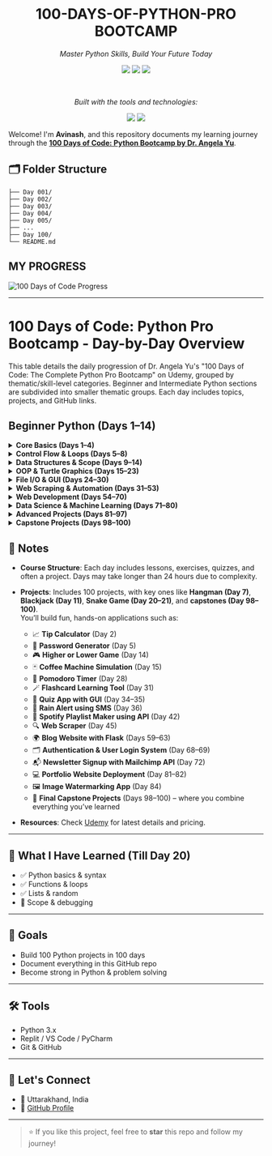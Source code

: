 <h1 align="center">
  <strong>
    100-DAYS-OF-PYTHON-PRO<br>BOOTCAMP
  </strong>
</h1>

<p align="center"><i>Master Python Skills, Build Your Future Today</i></p>

<p align="center">
  <img src="https://img.shields.io/github/last-commit/AvinashNegi1999/100-Days-of-Python-Code-challenge?style=for-the-badge&color=007bff&logo=github" />
  <img src="https://img.shields.io/badge/python-100.0%25-007bff?style=for-the-badge&logo=python&logoColor=white" />
  <img src="https://img.shields.io/badge/languages-1-007bff?style=for-the-badge&logo=code" />
</p>

<br/>

<p align="center"><i>Built with the tools and technologies:</i></p>

<p align="center">
  <img src="https://img.shields.io/badge/Markdown-000000?style=for-the-badge&logo=markdown&logoColor=white" />
  <img src="https://img.shields.io/badge/Python-3776AB?style=for-the-badge&logo=python&logoColor=white" />
</p>


Welcome! I'm **Avinash**, and this repository documents my learning journey through the **[100 Days of Code: Python Bootcamp by Dr. Angela Yu](https://www.udemy.com/course/100-days-of-code/)**.


## 🗂️ Folder Structure

```100-Days-of-Python-Code-challenge/
├── Day 001/
├── Day 002/
├── Day 003/
├── Day 004/
├── Day 005/
├── ...
├── Day 100/
└── README.md
```
## MY PROGRESS
![100 Days of Code Progress](./100_days_of_code_progress.svg)

---
# 100 Days of Code: Python Pro Bootcamp - Day-by-Day Overview

This table details the daily progression of Dr. Angela Yu's "100 Days of Code: The Complete Python Pro Bootcamp" on Udemy, grouped by thematic/skill-level categories. Beginner and Intermediate Python sections are subdivided into smaller thematic groups. Each day includes topics, projects, and GitHub links.

## Beginner Python (Days 1–14)

<details>
  <summary><strong>Core Basics (Days 1–4)</strong></summary>

  Fundamental Python concepts for absolute beginners.

  | Day  | Topic/Project           | Description                           | GitHub Link                                              |
  |------|-------------------------|---------------------------------------|----------------------------------------------------------|
  | Day 1 | Variables              | Python intro, variables, `print()`    | [Day 001](https://github.com/AvinashNegi1999/100-Days-of-Python-Pro-Bootcamp/tree/main/Day%20001) |
  | Day 2 | Data Types & Strings   | Numbers, strings, type conversion     | [Day 002](https://github.com/AvinashNegi1999/100-Days-of-Python-Pro-Bootcamp/tree/main/Day%20002) |
  | Day 3 | Control Flow           | If/else, comparison operators         | [Day 003](https://github.com/AvinashNegi1999/100-Days-of-Python-Pro-Bootcamp/tree/main/Day%20003) |
  | Day 4 | Randomization & Lists  | Random module, lists, indexing        | [Day 004](https://github.com/AvinashNegi1999/100-Days-of-Python-Pro-Bootcamp/tree/main/Day%20004) |
  
</details>
<details>
  <summary><strong>Control Flow & Loops (Days 5–8)</strong></summary>

  Building logic with conditionals, loops, and functions.

  | Day  | Topic/Project           | Description                           | GitHub Link                                              |
  |------|-------------------------|---------------------------------------|----------------------------------------------------------|
  | Day 5 | For Loops              | Iterate lists, `range()` function     | [Day 005](https://github.com/AvinashNegi1999/100-Days-of-Python-Pro-Bootcamp/tree/main/Day%20005) |
  | Day 6 | While Loops & Functions| While loops, basic functions          | [Day 006](https://github.com/AvinashNegi1999/100-Days-of-Python-Pro-Bootcamp/tree/main/Day%20006) |
  | Day 7 | Project: Hangman       | Build Hangman with loops, conditionals| [Day 007](https://github.com/AvinashNegi1999/100-Days-of-Python-Pro-Bootcamp/tree/main/Day%20007) |
  | Day 8 | Function Parameters    | Positional/keyword arguments          | [Day 008](https://github.com/AvinashNegi1999/100-Days-of-Python-Pro-Bootcamp/tree/main/Day%20008) |
  
</details>

<details>
  <summary><strong>Data Structures & Scope (Days 9–14)</strong></summary>

  Working with dictionaries, scope, and larger projects.

  | Day   | Topic/Project           | Description                           | GitHub Link                                              |
  |-------|-------------------------|---------------------------------------|----------------------------------------------------------|
  | Day 9  | Dictionaries           | Dictionaries, nesting, methods        | [Day 009](https://github.com/AvinashNegi1999/100-Days-of-Python-Pro-Bootcamp/tree/main/Day%20009) |
  | Day 10 | Functions with Outputs | Return statements, multiple returns   | [Day 010](https://github.com/AvinashNegi1999/100-Days-of-Python-Pro-Bootcamp/tree/main/Day%20010) |
  | Day 11 | Project: Blackjack     | Build Blackjack with loops            | [Day 011](https://github.com/AvinashNegi1999/100-Days-of-Python-Pro-Bootcamp/tree/main/Day%20011) |
  | Day 12 | Scope & Number Guessing| Local/global scope, guessing game     | [Day 012](https://github.com/AvinashNegi1999/100-Days-of-Python-Pro-Bootcamp/tree/main/Day%20012) |
  | Day 13 | Debugging              | Find/fix errors, use `print()`        | [Day 013](https://github.com/AvinashNegi1999/100-Days-of-Python-Pro-Bootcamp/tree/main/Day%20013) |
  | Day 14 | Project: Higher Lower  | Compare follower counts, conditionals | [Day 014](https://github.com/AvinashNegi1999/100-Days-of-Python-Pro-Bootcamp/tree/main/Day%20014) |

</details>

<details>
  <summary><strong>OOP & Turtle Graphics (Days 15–23)</strong></summary>

  Object-oriented programming and graphical projects with Turtle.

  | Day   | Topic/Project           | Description                           | GitHub Link                                              |
  |-------|-------------------------|---------------------------------------|----------------------------------------------------------|
  | Day 15 | Development Environment| Set up Python, PyCharm, PEP8          | [Day 015](https://github.com/AvinashNegi1999/100-Days-of-Python-Pro-Bootcamp/tree/main/Day%20015) |
  | Day 16 | OOP Introduction       | Classes, objects, methods             | [Day 016](https://github.com/AvinashNegi1999/100-Days-of-Python-Pro-Bootcamp/tree/main/Day%20016) |
  | Day 17 | OOP: Classes & Objects | Construct objects, access attributes  | [Day 017](https://github.com/AvinashNegi1999/100-Days-of-Python-Pro-Bootcamp/tree/main/Day%20017) |
  | Day 18 | Turtle Graphics        | Basic graphics, shapes with Turtle    | [Day 018](https://github.com/AvinashNegi1999/100-Days-of-Python-Pro-Bootcamp/tree/main/Day%20018) |
  | Day 19 | Turtle: Events & State | Handle inputs, manage Turtle state    | [Day 019](https://github.com/AvinashNegi1999/100-Days-of-Python-Pro-Bootcamp/tree/main/Day%20019) |
  | Day 20 | Project: Snake Game    | Start Snake game with Turtle, OOP     | [Day 020](https://github.com/AvinashNegi1999/100-Days-of-Python-Pro-Bootcamp/tree/main/Day%20020) |
  | Day 21 | Project: Snake Game    | Add movement, collision to Snake      | [Day 021](https://github.com/AvinashNegi1999/100-Days-of-Python-Pro-Bootcamp/tree/main/Day%20021) |
  | Day 22 | Project: Pong Game     | Two-player Pong with Turtle           | [Day 022](https://github.com/AvinashNegi1999/100-Days-of-Python-Pro-Bootcamp/tree/main/Day%20022) |
  | Day 23 | Project: Turtle Crossing| Road-crossing game with Turtle       | [Day 023](https://github.com/AvinashNegi1999/100-Days-of-Python-Pro-Bootcamp/tree/main/Day%20023) |

</details>

<details>
  <summary><strong>File I/O & GUI (Days 24–30)</strong></summary>

  File handling, Tkinter GUI, and related projects.

  | Day   | Topic/Project           | Description                           | GitHub Link                                              |
  |-------|-------------------------|---------------------------------------|----------------------------------------------------------|
  | Day 24 | Files & Paths          | File I/O, read/write files, paths     | [Day 024](https://github.com/AvinashNegi1999/100-Days-of-Python-Pro-Bootcamp/tree/main/Day%20024) |
  | Day 25 | Project: U.S. States   | Guess U.S. states with CSV, Turtle    | [Day 025](https://github.com/AvinashNegi1999/100-Days-of-Python-Pro-Bootcamp/tree/main/Day%20025) |
  | Day 26 | List Comprehensions    | Advanced list operations, comprehensions| [Day 026](https://github.com/AvinashNegi1999/100-Days-of-Python-Pro-Bootcamp/tree/main/Day%20026) |
  | Day 27 | Tkinter GUI            | Tkinter basics, GUI elements          | [Day 027](https://github.com/AvinashNegi1999/100-Days-of-Python-Pro-Bootcamp/tree/main/Day%20027) |
  | Day 28 | Project: Pomodoro Timer| Pomodoro timer with Tkinter           | [Day 028](https://github.com/AvinashNegi1999/100-Days-of-Python-Pro-Bootcamp/tree/main/Day%20028) |
  | Day 29 | Project: Password Manager| Password manager with Tkinter, I/O  | [Day 029](https://github.com/AvinashNegi1999/100-Days-of-Python-Pro-Bootcamp/tree/main/Day%20029) |
  | Day 30 | Error Handling         | Try/except, exception handling        | [Day 030](https://github.com/AvinashNegi1999/100-Days-of-Python-Pro-Bootcamp/tree/main/Day%20030) |

</details>

<details>
  <summary><strong>Web Scraping & Automation (Days 31–53)</strong></summary>

  APIs, web scraping with Beautiful Soup, browser automation with Selenium.

  | Day   | Topic/Project           | Description                           | GitHub Link                                              |
  |-------|-------------------------|---------------------------------------|----------------------------------------------------------|
  | Day 31 | Project: Flash Card App| Flash card app with Tkinter, CSV      | [Day 031](https://github.com/AvinashNegi1999/100-Days-of-Python-Pro-Bootcamp/tree/main/Day%20031) |
  | Day 32 | Email Automation       | Send emails with `smtplib`, datetime  | [Day 032](https://github.com/AvinashNegi1999/100-Days-of-Python-Pro-Bootcamp/tree/main/Day%20032) |
  | Day 33 | APIs Introduction      | API requests, `requests`, JSON        | [Day 033](https://github.com/AvinashNegi1999/100-Days-of-Python-Pro-Bootcamp/tree/main/Day%20033) |
  | Day 34 | Project: ISS Tracker   | Track ISS with APIs, notifications    | [Day 034](https://github.com/AvinashNegi1999/100-Days-of-Python-Pro-Bootcamp/tree/main/Day%20034) |
  | Day 35 | Project: Rain Alert    | SMS rain alert with weather APIs      | [Day 035](https://github.com/AvinashNegi1999/100-Days-of-Python-Pro-Bootcamp/tree/main/Day%20035) |
  | Day 36 | Project: Stock Alert   | Fetch stock prices, news alerts       | [Day 036](https://github.com/AvinashNegi1999/100-Days-of-Python-Pro-Bootcamp/tree/main/Day%20036) |
  | Day 37 | Project: Habit Tracker | Habit tracker with Pixela API         | [Day 037](https://github.com/AvinashNegi1999/100-Days-of-Python-Pro-Bootcamp/tree/main/Day%20037) |
  | Day 38 | Project: Workout Tracker| Workout tracking with Google Sheets   | [Day 038](https://github.com/AvinashNegi1999/100-Days-of-Python-Pro-Bootcamp/tree/main/Day%20038) |
  | Day 39 | Project: Flight Finder | Start flight deal finder with APIs    | [Day 039](https://github.com/AvinashNegi1999/100-Days-of-Python-Pro-Bootcamp/tree/main/Day%20039) |
  | Day 40 | Project: Flight Club   | Complete flight deal app, notifications| [Day 040](https://github.com/AvinashNegi1999/100-Days-of-Python-Pro-Bootcamp/tree/main/Day%20040) |
  | Day 41 | HTML Basics            | HTML tags, structure, basic webpages  | [Day 041](https://github.com/AvinashNegi1999/100-Days-of-Python-Pro-Bootcamp/tree/main/Day%20041) |
  | Day 42 | Intermediate HTML      | HTML forms, tables, semantic elements | [Day 042](https://github.com/AvinashNegi1999/100-Days-of-Python-Pro-Bootcamp/tree/main/Day%20042) |
  | Day 43 | CSS Basics             | Inline, internal, external CSS        | [Day 043](https://github.com/AvinashNegi1999/100-Days-of-Python-Pro-Bootcamp/tree/main/Day%20043) |
  | Day 44 | Project: Personal Site | Stylized personal website with CSS    | [Day 044](https://github.com/AvinashNegi1999/100-Days-of-Python-Pro-Bootcamp/tree/main/Day%20044) |
  | Day 45 | Web Scraping: Movies   | Scrape top 100 movies, Beautiful Soup | [Day 045](https://github.com/AvinashNegi1999/100-Days-of-Python-Pro-Bootcamp/tree/main/Day%20045) |
  | Day 46 | Project: Spotify Playlist| Create playlist with Spotify API    | [Day 046](https://github.com/AvinashNegi1999/100-Days-of-Python-Pro-Bootcamp/tree/main/Day%20046) |
  | Day 47 | Project: Amazon Tracker| Track prices with Beautiful Soup      | [Day 047](https://github.com/AvinashNegi1999/100-Days-of-Python-Pro-Bootcamp/tree/main/Day%20047) |
  | Day 48 | Selenium Basics        | Browser automation with Selenium      | [Day 048](https://github.com/AvinashNegi1999/100-Days-of-Python-Pro-Bootcamp/tree/main/Day%20048) |
  | Day 49 | Project: LinkedIn Jobs | Automate job applications with Selenium| [Day 049](https://github.com/AvinashNegi1999/100-Days-of-Python-Pro-Bootcamp/tree/main/Day%20049) |
  | Day 50 | Project: Tinder Swiper | Auto-swiper with Selenium             | [Day 050](https://github.com/AvinashNegi1999/100-Days-of-Python-Pro-Bootcamp/tree/main/Day%20050) |
  | Day 51 | Project: Twitter Bot   | Automate Twitter complaints, Selenium | [Day 051](https://github.com/AvinashNegi1999/100-Days-of-Python-Pro-Bootcamp/tree/main/Day%20051) |
  | Day 52 | Project: Instagram Bot | Automate Instagram follows, Selenium  | [Day 052](https://github.com/AvinashNegi1999/100-Days-of-Python-Pro-Bootcamp/tree/main/Day%20052) |
  | Day 53 | Project: Scraping Capstone| Advanced scraping with Selenium, Soup| [Day 053](https://github.com/AvinashNegi1999/100-Days-of-Python-Pro-Bootcamp/tree/main/Day%20053) |

</details>


<details>
  <summary><strong>Web Development (Days 54–70)</strong></summary>

  Flask, databases, authentication, and web app deployment.

  | Day   | Topic/Project           | Description                           | GitHub Link                                              |
  |-------|-------------------------|---------------------------------------|----------------------------------------------------------|
  | Day 54 | Flask Introduction     | Flask basics, routing, templates      | [Day 054](https://github.com/AvinashNegi1999/100-Days-of-Python-Pro-Bootcamp/tree/main/Day%20054) |
  | Day 55 | Flask: Advanced Routing| URL parameters, dynamic routes        | [Day 055](https://github.com/AvinashNegi1999/100-Days-of-Python-Pro-Bootcamp/tree/main/Day%20055) |
  | Day 56 | Project: Name Card Site| Simple Flask website with templates   | [Day 056](https://github.com/AvinashNegi1999/100-Days-of-Python-Pro-Bootcamp/tree/main/Day%20056) |
  | Day 57 | Flask: Jinja Templates | Jinja2 templating, dynamic HTML       | [Day 057](https://github.com/AvinashNegi1999/100-Days-of-Python-Pro-Bootcamp/tree/main/Day%20057) |
  | Day 58 | Project: Blog Site     | Start Flask blog with templates       | [Day 058](https://github.com/AvinashNegi1999/100-Days-of-Python-Pro-Bootcamp/tree/main/Day%20058) |
  | Day 59 | Project: Blog Site     | Add styling, posts to Flask blog      | [Day 059](https://github.com/AvinashNegi1999/100-Days-of-Python-Pro-Bootcamp/tree/main/Day%20059) |
  | Day 60 | Flask: Forms & POST    | Handle forms, POST requests in Flask  | [Day 060](https://github.com/AvinashNegi1999/100-Days-of-Python-Pro-Bootcamp/tree/main/Day%20060) |
  | Day 61 | Project: Flask Login   | Login system with Flask, forms        | [Day 061](https://github.com/AvinashNegi1999/100-Days-of-Python-Pro-Bootcamp/tree/main/Day%20061) |
  | Day 62 | Project: Cafe & Wifi   | Flask site with database integration  | [Day 062](https://github.com/AvinashNegi1999/100-Days-of-Python-Pro-Bootcamp/tree/main/Day%20062) |
  | Day 63 | SQLite Databases       | SQLite, basic queries, Python integration| [Day 063](https://github.com/AvinashNegi1999/100-Days-of-Python-Pro-Bootcamp/tree/main/Day%20063) |
  | Day 64 | Project: Movie Database| Movie database app with SQLite        | [Day 064](https://github.com/AvinashNegi1999/100-Days-of-Python-Pro-Bootcamp/tree/main/Day%20064) |
  | Day 65 | Web Design Principles  | UX/UI basics for web apps             | [Day 065](https://github.com/AvinashNegi1999/100-Days-of-Python-Pro-Bootcamp/tree/main/Day%20065) |
  | Day 66 | Project: RESTful API   | Build REST API with Flask             | [Day 066](https://github.com/AvinashNegi1999/100-Days-of-Python-Pro-Bootcamp/tree/main/Day%20066) |
  | Day 67 | Project: Blog with API | Add REST API to Flask blog            | [Day 067](https://github.com/AvinashNegi1999/100-Days-of-Python-Pro-Bootcamp/tree/main/Day%20067) |
  | Day 68 | Authentication in Flask| User authentication, login systems    | [Day 068](https://github.com/AvinashNegi1999/100-Days-of-Python-Pro-Bootcamp/tree/main/Day%20068) |
  | Day 69 | Project: Auth Blog     | Add authentication to Flask blog      | [Day 069](https://github.com/AvinashNegi1999/100-Days-of-Python-Pro-Bootcamp/tree/main/Day%20069) |
  | Day 70 | Deploying Flask Apps   | Deploy Flask app to Heroku            | [Day 070](https://github.com/AvinashNegi1999/100-Days-of-Python-Pro-Bootcamp/tree/main/Day%20070) |

</details>

<details>
  <summary><strong>Data Science & Machine Learning (Days 71–80)</strong></summary>

  Data analysis, visualization, and introductory machine learning.

  | Day   | Topic/Project           | Description                           | GitHub Link                                              |
  |-------|-------------------------|---------------------------------------|----------------------------------------------------------|
  | Day 71 | Pandas Introduction    | Pandas for data manipulation, DataFrames| [Day 071](https://github.com/AvinashNegi1999/100-Days-of-Python-Pro-Bootcamp/tree/main/Day%20071) |
  | Day 72 | Pandas: Data Cleaning  | Remove NaN, duplicates, convert types | [Day 072](https://github.com/AvinashNegi1999/100-Days-of-Python-Pro-Bootcamp/tree/main/Day%20072) |
  | Day 73 | Project: Data Exploration| Explore datasets with Pandas        | [Day 073](https://github.com/AvinashNegi1999/100-Days-of-Python-Pro-Bootcamp/tree/main/Day%20073) |
  | Day 74 | Matplotlib Visualization| Create charts, plots with Matplotlib | [Day 074](https://github.com/AvinashNegi1999/100-Days-of-Python-Pro-Bootcamp/tree/main/Day%20074) |
  | Day 75 | Project: Data Analysis | Analyze datasets with Pandas, Matplotlib| [Day 075](https://github.com/AvinashNegi1999/100-Days-of-Python-Pro-Bootcamp/tree/main/Day%20075) |
  | Day 76 | NumPy Introduction     | N-dimensional arrays, NumPy operations| [Day 076](https://github.com/AvinashNegi1999/100-Days-of-Python-Pro-Bootcamp/tree/main/Day%20076) |
  | Day 77 | NumPy: Advanced Ops    | Broadcasting, matrix multiplication   | [Day 077](https://github.com/AvinashNegi1999/100-Days-of-Python-Pro-Bootcamp/tree/main/Day%20077) |
  | Day 78 | Linear Regression      | Scikit-learn for linear regression    | [Day 078](https://github.com/AvinashNegi1999/100-Days-of-Python-Pro-Bootcamp/tree/main/Day%20078) |
  | Day 79 | Seaborn Visualization  | Scatter plots, bubble charts, Seaborn | [Day 079](https://github.com/AvinashNegi1999/100-Days-of-Python-Pro-Bootcamp/tree/main/Day%20079) |
  | Day 80 | Project: ML Intro      | Basic ML model with scikit-learn      | [Day 080](https://github.com/AvinashNegi1999/100-Days-of-Python-Pro-Bootcamp/tree/main/Day%20080) |

</details>

<details>
  <summary><strong>Advanced Projects (Days 81–97)</strong></summary>

  Portfolio-building projects across games, apps, and tools.

  | Day   | Topic/Project           | Description                           | GitHub Link                                              |
  |-------|-------------------------|---------------------------------------|----------------------------------------------------------|
  | Day 81 | Project: Morse Code    | Text-to-Morse code converter          | [Day 081](https://github.com/AvinashNegi1999/100-Days-of-Python-Pro-Bootcamp/tree/main/Day%20081) |
  | Day 82 | Project: Portfolio Site| Portfolio site with Flask, HTML, CSS  | [Day 082](https://github.com/AvinashNegi1999/100-Days-of-Python-Pro-Bootcamp/tree/main/Day%20082) |
  | Day 83 | Project: Tic Tac Toe   | Build Tic Tac Toe game with Python    | [Day 083](https://github.com/AvinashNegi1999/100-Days-of-Python-Pro-Bootcamp/tree/main/Day%20083) |
  | Day 84 | Project: Image Watermark| Add watermarks to images             | [Day 084](https://github.com/AvinashNegi1999/100-Days-of-Python-Pro-Bootcamp/tree/main/Day%20084) |
  | Day 85 | Project: Typing Test   | Build typing speed test app           | [Day 085](https://github.com/AvinashNegi1999/100-Days-of-Python-Pro-Bootcamp/tree/main/Day%20085) |
  | Day 86 | Project: Breakout Game | Create Breakout game with Turtle      | [Day 086](https://github.com/AvinashNegi1999/100-Days-of-Python-Pro-Bootcamp/tree/main/Day%20086) |
  | Day 87 | Project: Cafe Website  | Cafe website with Flask, database     | [Day 087](https://github.com/AvinashNegi1999/100-Days-of-Python-Pro-Bootcamp/tree/main/Day%20087) |
  | Day 88 | Project: Todo List App | Todo list app with Flask, SQLite      | [Day 088](https://github.com/AvinashNegi1999/100-Days-of-Python-Pro-Bootcamp/tree/main/Day%20088) |
  | Day 89 | Project: Disappearing Text| Disappearing text writing app       | [Day 089](https://github.com/AvinashNegi1999/100-Days-of-Python-Pro-Bootcamp/tree/main/Day%20089) |
  | Day 90 | Project: PDF Converter | Convert files to PDF with Python      | [Day 090](https://github.com/AvinashNegi1999/100-Days-of-Python-Pro-Bootcamp/tree/main/Day%20090) |
  | Day 91 | Project: Image Processor| Process images with Python libraries | [Day 091](https://github.com/AvinashNegi1999/100-Days-of-Python-Pro-Bootcamp/tree/main/Day%20091) |
  | Day 92 | Project: Web Scraper   | Advanced scraping, multiple sources   | [Day 092](https://github.com/AvinashNegi1999/100-Days-of-Python-Pro-Bootcamp/tree/main/Day%20092) |
  | Day 93 | Project: Space Invaders| Space Invaders game with Turtle       | [Day 093](https://github.com/AvinashNegi1999/100-Days-of-Python-Pro-Bootcamp/tree/main/Day%20093) |
  | Day 94 | Project: Data Analysis | Advanced analysis with Pandas, Plotly | [Day 094](https://github.com/AvinashNegi1999/100-Days-of-Python-Pro-Bootcamp/tree/main/Day%20094) |
  | Day 95 | Project: Custom Web App| Custom Flask web app with database    | [Day 095](https://github.com/AvinashNegi1999/100-Days-of-Python-Pro-Bootcamp/tree/main/Day%20095) |
  | Day 96 | Project: Automation    | Advanced automation with Selenium     | [Day 096](https://github.com/AvinashNegi1999/100-Days-of-Python-Pro-Bootcamp/tree/main/Day%20096) |
  | Day 97 | Project: Game Capstone | Advanced game, e.g., custom arcade    | [Day 097](https://github.com/AvinashNegi1999/100-Days-of-Python-Pro-Bootcamp/tree/main/Day%20097) |

</details>

<details>
  <summary><strong>Capstone Projects (Days 98–100)</strong></summary>

  Final projects integrating multiple skills for portfolio.

  | Day   | Topic/Project           | Description                           | GitHub Link                                              |
  |-------|-------------------------|---------------------------------------|----------------------------------------------------------|
  | Day 98 | Project: Capstone Part 1| Start major project, e.g., flight finder| [Day 098](https://github.com/AvinashNegi1999/100-Days-of-Python-Pro-Bootcamp/tree/main/Day%20098) |
  | Day 99 | Project: Capstone Part 2| Add advanced features to capstone    | [Day 099](https://github.com/AvinashNegi1999/100-Days-of-Python-Pro-Bootcamp/tree/main/Day%20099) |
  | Day 100| Project: Capstone Final| Complete capstone, e.g., ML model    | [Day 100](https://github.com/AvinashNegi1999/100-Days-of-Python-Pro-Bootcamp/tree/main/Day%20100) |

</details>

## 📝 Notes

- **Course Structure**: Each day includes lessons, exercises, quizzes, and often a project. Days may take longer than 24 hours due to complexity.
- **Projects**: Includes 100 projects, with key ones like **Hangman (Day 7)**, **Blackjack (Day 11)**, **Snake Game (Day 20–21)**, and **capstones (Day 98–100)**.  
    You’ll build fun, hands-on applications such as:

    - 📈 **Tip Calculator** (Day 2)  
    - 🔐 **Password Generator** (Day 5)  
    - 🎮 **Higher or Lower Game** (Day 14)  
    - 🃏 **Coffee Machine Simulation** (Day 15)  
    - 🧾 **Pomodoro Timer** (Day 28)  
    - 🪄 **Flashcard Learning Tool** (Day 31)  
    - 🧠 **Quiz App with GUI** (Day 34–35)  
    - 🧪 **Rain Alert using SMS** (Day 36)  
    - 🎨 **Spotify Playlist Maker using API** (Day 42)  
    - 🔍 **Web Scraper** (Day 45)  
    - 🌍 **Blog Website with Flask** (Days 59–63)  
    - 🗂️ **Authentication & User Login System** (Day 68–69)  
    - 📬 **Newsletter Signup with Mailchimp API** (Day 72)  
    - 💻 **Portfolio Website Deployment** (Day 81–82)  
    - 🖼️ **Image Watermarking App** (Day 84)  
    - 🚀 **Final Capstone Projects** (Days 98–100) – where you combine everything you’ve learned  


- **Resources**: Check [Udemy](https://www.udemy.com/course/100-days-of-code/) for latest details and pricing.


---

## 🧠 What I Have Learned (Till Day 20)

- ✅ Python basics & syntax  
- ✅ Functions & loops  
- ✅ Lists & random  
- 🔄 Scope & debugging  
---

## 🚀 Goals

- Build 100 Python projects in 100 days
- Document everything in this GitHub repo
- Become strong in Python & problem solving

---

## 🛠 Tools

- Python 3.x
- Replit / VS Code / PyCharm
- Git & GitHub

---

## 🙌 Let's Connect

- 📍 Uttarakhand, India  
- 🔗 [GitHub Profile](https://github.com/AvinashNegi1999)

---

> ⭐ If you like this project, feel free to **star** this repo and follow my journey!
